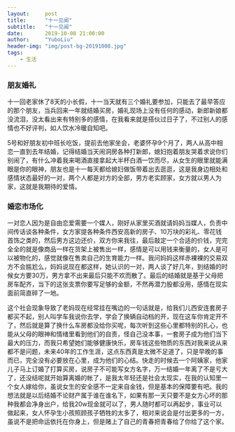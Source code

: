 ```yaml
---
layout:     post
title:      "十一见闻"
subtitle:   "十一见闻"
date:       2019-10-08 21:00:00
author:     "YuboLiu"
header-img: "img/post-bg-20191008.jpg"
tags:
    - 生活
---
```


### 朋友婚礼

十一回老家休了8天的小长假，十一当天就有三个婚礼要参加，只能去了最早答应的那个朋友，当兵回来一年就结婚买房，婚礼现场上没有任何的感动，新郎新娘都没流泪，没太看出来有特别多的感情，在我看来就是搭伙过日子了，不过别人的感情也不好评判，如人饮水冷暖自知吧。

5号和好朋友初中班长吃饭，提前去他家坐会，老婆怀孕9个月了，两人从高中相恋一直到去年结婚，记得结婚当天闹洞房各种打新郎，媳妇抱着朋友哭着求说你们别闹了，有什么冲着我来喝酒直接拿起大半杯白酒一饮而尽，从女生的眼里就能满眼是你的眼神，朋友也是十一每天都给媳妇做饭带着出去逛逛，这是我身边相处和感情状态最好的一对，两个人都是对方的全部，男方老实顾家，女方就以男人为家，这就是我期待的爱情。

### 婚恋市场化

一对恋人因为是自由恋爱需要一个媒人，刚好从家里买酒就请妈妈当媒人，负责中间传话谈各种条件，女方家提各种条件西安高新的房子、10万块的彩礼、零花钱首饰之类的，然后男方这边还价，双方你来我往，最后敲定一个合适的价钱，完完全全的就是像商品一样在货架上被售出一样，感情是可以用钱来衡量的，女人是可以被物化的，感觉就像在售卖自己的生育能力一样。我问妈妈这样赤裸裸的交易双方不会尴尬么，妈妈说现在都这样，她认识的一对，两人谈了好几年，到结婚的时候女方要30万，男方拿不出来最后只能不欢而散了。最后的结婚就是基于父母把房车配齐，当下的这张支票你要写足够的金额，不然再潜力股都没用，感情在现实面前简直碎了一地。

这个社会现象导致了老妈现在经常挂在嘴边的一句话就是，给我们儿西安连套房子都买不起，别人叫学车我说你去学，学会了换辆自动档的开，现在这车你肯定开不了，然后就是算了换什么车房都没给你买呢，每次听到这些心里都特别的扎心，也能从父母的眼神和情绪里看到他们的自责，怪自己没本事，一套房子成为他们当下最大的压力，而我只希望她们能够健康快乐，房车钱这些物质的东西对我来说从来都不是问题，未来40年的工作生涯，这点东西真是太微不足道了，只是早晚的事而已，完全没有必要放在心里，成为他们的心结。快走的时候去一个阿姨家，他家儿子马上订婚了打算买房，说房子不可能写女方名字，万一结婚一年离了不是亏大了，还没结呢就开始算离婚的帐了，是我太年轻还是社会太现实，在我的认知里一个女人嫁给你，虽说女生的安全感不一定来自金钱，但是基本的保障要有吧。我的想法就是以后结婚不论财产属于谁在谁名下，如果有那一天只要不是女方心坏的那种我都会净身出户，给我20w现金就可以了，男人随时都可以再起步，事业可以做起来，女人怀孕生小孩照顾孩子牺牲的太多了，相对来说会是付出更多的一方，虽说不是把命运依托在你身上，但是赌上了自己的青春把青春给了你给了这个家。
